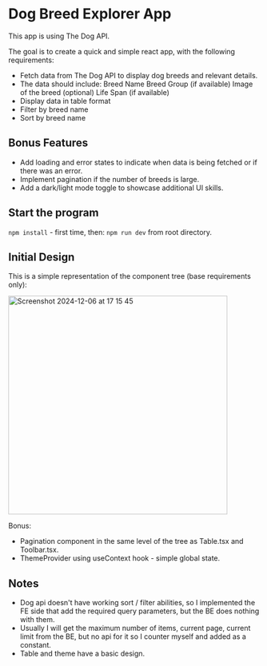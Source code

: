 # Dog Breed Explorer App

This app is using  The Dog API.

The goal is to create a quick and simple react app, with the following requirements:

* Fetch data from The Dog API to display dog breeds and relevant details.
* The data should include:
  Breed Name
  Breed Group (if available)
  Image of the breed (optional)
  Life Span (if available)
* Display data in table format
* Filter by breed name
* Sort by breed name

## Bonus Features

* Add loading and error states to indicate when data is being fetched or if there was an error.
* Implement pagination if the number of breeds is large.
* Add a dark/light mode toggle to showcase additional UI skills.

## Start the program
`npm install` - first time, then:
`npm run dev` from root directory.

## Initial Design

This is a simple representation of the component tree (base requirements only):

<img width="438" alt="Screenshot 2024-12-06 at 17 15 45" src="https://github.com/user-attachments/assets/f5459316-651a-47db-9b63-64e915970fec">

Bonus:

* Pagination component in the same level of the tree as Table.tsx and Toolbar.tsx.
* ThemeProvider using useContext hook - simple global state.

## Notes

* Dog api doesn't have working sort / filter abilities, so I implemented the FE side that add the required query parameters, but the BE does nothing with them.
* Usually I will get the maximum number of items, current page, current limit from the BE, but no api for it so I counter myself and added as a constant.
* Table and theme have a basic design.
